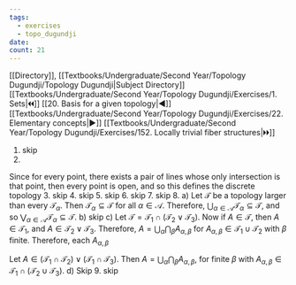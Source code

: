 ```yaml
---
tags:
  - exercises
  - topo_dugundji
date: 
count: 21
---
```

[[Directory]], [[Textbooks/Undergraduate/Second Year/Topology Dugundji/Topology Dugundji|Subject Directory]]
[[Textbooks/Undergraduate/Second Year/Topology Dugundji/Exercises/1. Sets|🞀🞀]] [[20. Basis for a given topology|◀]] [[Textbooks/Undergraduate/Second Year/Topology Dugundji/Exercises/22. Elementary concepts|▶]] [[Textbooks/Undergraduate/Second Year/Topology Dugundji/Exercises/152. Locally trivial fiber structures|🞂🞂]]
1. skip
2. 
Since for every point, there exists a pair of lines whose only intersection is that point, then every point is open, and so this defines the discrete topology
3. skip
4. skip
5. skip
6. skip 
7. skip
8. 
a)
Let $\mathscr{T}$ be a topology larger than every ${} \mathscr{T}_{\alpha} {}$. Then ${} \mathscr{T}_{\alpha} \subseteq \mathscr{T} {}$ for all ${} \alpha \in \mathscr{A} {}$. Therefore, ${} \bigcup _{\alpha \in \mathscr{A}}\mathscr{T}_{\alpha} \subseteq \mathscr{T} {}$, and so ${} \bigvee_{\alpha \in \mathscr{A}}\mathscr{T}_{\alpha} \subseteq \mathscr{T} {}$. 
b) skip
c)
Let ${} \mathscr{T}=\mathscr{T}_{1} \cap (\mathscr{T}_{2} \vee \mathscr{T}_{3}) {}$. Now if ${} A \in \mathscr{T} {}$, then ${} A \in \mathscr{T}_{1} {}$, and ${} A \in \mathscr{T}_{2} \vee \mathscr{T}_{3} {}$. Therefore, ${} A=\bigcup _{\alpha} \bigcap _{\beta} A_{\alpha,\, \beta} {}$ for ${} A_{\alpha,\, \beta} \in \mathscr{T}_{1} \cup \mathscr{T}_{2} {}$ with $\beta {}$ finite. Therefore, each ${} A_{\alpha,\, \beta}$

Let ${} A \in (\mathscr{T}_{1} \cap \mathscr{T}_{2})\vee (\mathscr{T}_{1} \cap  \mathscr{T}_{3}) {}$. Then ${} A = \bigcup _{\alpha} \bigcap _{\beta}A_{\alpha,\, \beta} {}$, for finite $\beta$ with ${} A_{\alpha,\, \beta} \in \mathscr{T}_{1} \cap (\mathscr{T}_{2} \cup \mathscr{T}_{3}) {}$.
d) 
Skip
9. skip
